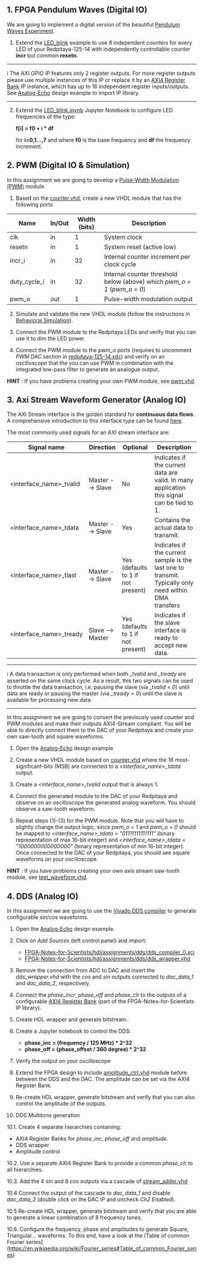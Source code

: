 ## 1. FPGA Pendulum Waves (Digital IO)
We are going to implement a digital version of the beautiful [Pendulum Waves Experiment](https://www.youtube.com/watch?v=yVkdfJ9PkRQ&t=0s&ab_channel=HarvardNaturalSciencesLectureDemonstrations).

1. Extend the [LED_blink](https://github.com/dspsandbox/FPGA-Notes-for-Scientists/wiki/LED-blink) example to use 8 independent counters for every LED of your Redpitaya-125-14 with independently controllable counter **incr** but common **resetn**. 
 
---
ℹ️ The AXI GPIO IP features only 2 register outputs. For more register outputs please use multiple instances of this IP or replace it by an [AXI4 Register Bank](https://github.com/dspsandbox/FPGA-Notes-for-Scientists/tree/main/ip/AXI4-register-bank) IP instance, which has up to 16 independent register inputs/outputs. See [Analog-Echo](analog-echo) design example to import IP library.

---

2. Extend the [LED_blink.ipynb](https://github.com/dspsandbox/FPGA-Notes-for-Scientists/blob/main/jupyter_notebooks/LED_blink.ipynb) Jupyter Notebook to configure LED frequencies of the type:

    **f[i] = f0 + i * df**

    for **i=0,1...,7** and where **f0** is the base frequency and **df** the frequency increment.


## 2. PWM (Digital IO & Simulation)
In this assignment we are going to develop a [Pulse-Width Modulation (PWM)](https://en.wikipedia.org/wiki/Pulse-width_modulation) module. 

1. Based on the [counter.vhd](https://github.com/dspsandbox/FPGA-Notes-for-Scientists/blob/main/hdl/counter.vhd), create a new VHDL module that has the following ports

|Name|In/Out | Width (bits) |Description |
|---|---|---|---|
|clk|in|1|System clock|
|resetn|in|1|System reset (active low)|
|incr_i|in|32|Internal counter increment per clock cycle| 
|duty_cycle_i|in|32|Internal counter threshold below (above) which *pwm_o = 1* (*pwm_o = 0*) |
|pwm_o|out|1|Pulse-width modulation output| 
  
2. Simulate and validate the new VHDL module (follow the instructions in [Behavioral Simulation](Behavioral-simulation)).

3. Connect the PWM module to the Redpitaya LEDs and verify that you can use it to dim the LED power.

4. Connect the PWM module to the *pwm_o* ports (requires to uncomment *PWM DAC* section in [redpitaya-125-14.xdc](https://github.com/dspsandbox/FPGA-Notes-for-Scientists/blob/main/sdc/redpitaya-125-14.xdc)) and verify on an oscilloscope that the you can use PWM in combination with the integrated low-pass filter to generate an analogue output.

**HINT** : If you have problems creating your own PWM module, see [pwm.vhd](https://github.com/dspsandbox/FPGA-Notes-for-Scientists/blob/main/hdl/assignments/pwm.vhd).

## 3. Axi Stream Waveform Generator (Analog IO)
The AXI Stream interface is the golden standard for **continuous data flows**. A comprehensive introduction to this interface type can be found [here](https://lauri.xn--vsandi-pxa.com/hdl/zynq/axi-stream.html).

The most commonly used signals for an AXI stream interface are:

|Signal name| Direction | Optional| Description|
|---|---|---|---|
|<interface_name>_tvalid| Master --> Slave | No | Indicates if the current data are valid. In many application this signal can be tied to 1.|
|<interface_name>_tdata| Master --> Slave | Yes| Contains the actual data to transmit. |
|<interface_name>_tlast| Master --> Slave | Yes (defaults to 1 if not present)| Indicates if the current sample is the last one to transmit. Typically only need within DMA transfers|
|<interface_name>_tready| Slave --> Master| Yes (defaults to 1 if not present)| Indicates if the slave interface is ready to accept new data.|

---
ℹ️ A data transaction is only performed when both *_tvalid* and *_tready* are asserted on the same clock cycle. As a result, this two signals can be used to throttle the data transaction, i.e. pausing the slave (via *_tvalid = 0*) until data are ready or pausing the master (via *_tready = 0*) until the slave is available for processing new data.

---


In this assignment we are going to convert the previously used counter and PWM modules and make their outputs AXI4-Stream compliant. You will be able to directly connect them to the DAC of your Redpitaya and create your own saw-tooth and square waveforms.

1. Open the [Analog-Echo](analog-echo) design example

1. Create a new VHDL module based on [counter.vhd](https://github.com/dspsandbox/FPGA-Notes-for-Scientists/blob/main/hdl/counter.vhd) where the 16 most-significant-bits (MSB) are connected to a *<interface_name>_tdata* output. 

2. Create a *<interface_name>_tvalid* output that is always 1.

3. Connect the generated module to the DAC of your Redpitaya and observe on an oscilloscope the generated analog waveform. You should observe a saw-tooth waveform.

4. Repeat steps (1)-(3) for the PWM module. Note that you will have to slightly change the output logic, since *pwm_o = 1* and *pwm_o = 0* should be mapped to *<interface_name>_tdata = "01111111111111"* (binary representation of max 16-bit integer) and *<interface_name>_tdata = "1000000000000000"* (binary representation of min 16-bit integer). Once connected to the DAC of your Redpitaya, you should see square waveforms on your oscilloscope.

**HINT** : If you have problems creating your own axis stream saw-tooth module, see [test_waveform.vhd](https://github.com/dspsandbox/FPGA-Notes-for-Scientists/blob/main/hdl/assignments/test_wave.vhd).


## 4. DDS (Analog IO)
In this assignment we are going to use the [Vivado DDS compiler](https://docs.xilinx.com/v/u/en-US/pg141-dds-compiler) to generate configurable sin/cos waveforms.

1. Open the [Analog-Echo](analog-echo) design example.

2. Click on *Add Sources* (left control panel) and import:
   * [FPGA-Notes-for-Scientists/hdl/assignments/dds/dds_compiler_0.xci](https://github.com/dspsandbox/FPGA-Notes-for-Scientists/blob/main/hdl/assignments/dds/dds_compiler_0.xci)
   * [FPGA-Notes-for-Scientists/hdl/assignments/dds/dds_wrapper.vhd](https://github.com/dspsandbox/FPGA-Notes-for-Scientists/blob/main/hdl/assignments/dds/dds_wrapper.vhd)

3. Remove the connection from ADC to DAC and insert the *dds_wrapper.vhd* with the *cos* and *sin* outputs connected to *dac_data_1* and *dac_data_2*, respectively.

4. Connect the *phase_incr*, *phase_off* and *phase_clr* to the outputs of a configurable  [AXI4 Register Bank](https://github.com/dspsandbox/FPGA-Notes-for-Scientists/tree/main/ip/AXI4-register-bank) (part of the FPGA-Notes-for-Scientists IP library).

5. Create HDL wrapper and generate bitstream.

6. Create a Jupyter notebook to control the DDS:
   * **phase_inc = (frequency / 125 MHz) * 2^32**
   * **phase_off = (phase_offset / 360 degree) * 2^32** 

7. Verify the output on your oscilloscope

8. Extend the FPGA design to include [amplitude_ctrl.vhd](https://github.com/dspsandbox/FPGA-Notes-for-Scientists/blob/main/hdl/amplitude_ctrl.vhd) module before between the DDS and the DAC. The amplitude can be set via the AXI4 Register Bank.

9. Re-create HDL wrapper, generate bitstream and verify that you can also control the amplitude of the outputs.

10. DDS Multitone generation

10.1. Create 4 separate hierarchies containing:
   * AXI4 Register Banks for *phase_inc*, *phase_off* and *amplitude*. 
   * DDS wrapper
   * Amplitude control

10.2. Use a separate AXI4 Register Bank to provide a common *phase_clr* to all hierarchies.

10.3. Add the 4 *sin* and 8 *cos* outputs via a cascade of [stream_adder.vhd](https://github.com/dspsandbox/FPGA-Notes-for-Scientists/blob/main/hdl/stream_adder.vhd) 

10.4 Connect the output of the cascade to *dac_data_1* and disable *dac_data_2* (double click on the DAC IP and uncheck *Ch2 Enabled*).

10.5 Re-create HDL wrapper, generate bitstream and verify that you are able to generate a linear combination of 8 frequency tones.

10.6. Configure the frequency, phase and amplitudes to generate Square, Triangular... waveforms. To this end, have a look at the [Table of common Fourier series] (https://en.wikipedia.org/wiki/Fourier_series#Table_of_common_Fourier_series)






